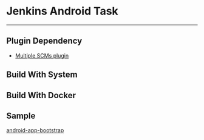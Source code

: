 # Jenkins Android Task

---

## Plugin Dependency

- [Multiple SCMs plugin](http://wiki.jenkins-ci.org/display/JENKINS/Multiple+SCMs+Plugin)

## Build With System

## Build With Docker

## Sample

[android-app-bootstrap](//github.com/app-bootstrap/android-app-bootstrap)
